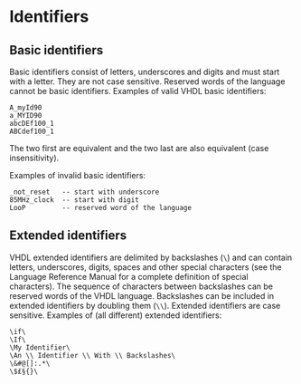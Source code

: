 <!--
Copyright © Telecom Paris
Copyright © Renaud Pacalet (renaud.pacalet@telecom-paris.fr)

This file must be used under the terms of the CeCILL. This source
file is licensed as described in the file COPYING, which you should
have received as part of this distribution. The terms are also
available at:
https://cecill.info/licences/Licence_CeCILL_V2.1-en.html
-->

# Identifiers

## Basic identifiers

Basic identifiers consist of letters, underscores and digits and must start with a letter.
They are not case sensitive.
Reserved words of the language cannot be basic identifiers.
Examples of valid VHDL basic identifiers:

    A_myId90
    a_MYID90
    abcDEf100_1
    ABCdef100_1

The two first are equivalent and the two last are also equivalent (case insensitivity).

Examples of invalid basic identifiers:

    _not_reset   -- start with underscore
    85MHz_clock  -- start with digit
    LooP         -- reserved word of the language

## Extended identifiers

VHDL extended identifiers are delimited by backslashes (`\`) and can contain letters, underscores, digits, spaces and other special characters (see the Language Reference Manual for a complete definition of special characters).
The sequence of characters between backslashes can be reserved words of the VHDL language.
Backslashes can be included in extended identifiers by doubling them (`\\`).
Extended identifiers are case sensitive.
Examples of (all different) extended identifiers:

    \if\
    \If\
    \My Identifier\
    \An \\ Identifier \\ With \\ Backslashes\
    \&#@[]:.*\
    \$£§{}\

<!-- vim: set tabstop=4 softtabstop=4 shiftwidth=4 expandtab textwidth=0: -->
